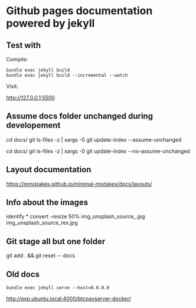 # Github pages documentation powered by jekyll

## Test with 

Compile:

```
bundle exec jekyll build
bundle exec jekyll build --incremental --watch
```

Visit:

http://127.0.0.1:5500

## Assume docs folder unchanged during developement

cd docs/
git ls-files -z | xargs -0 git update-index --assume-unchanged

cd docs/
git ls-files -z | xargs -0 git update-index --no-assume-unchanged

## Layout documentation

https://mmistakes.github.io/minimal-mistakes/docs/layouts/

## Info about the images

identify *
convert -resize 50% img_unsplash_source_.jpg img_unsplash_source_res.jpg

## Git stage all but one folder

git add . && git reset -- docs

## Old docs

```
bundle exec jekyll serve --host=0.0.0.0
```
http://exp.ubuntu.local:4000/btcpayserver-docker/

